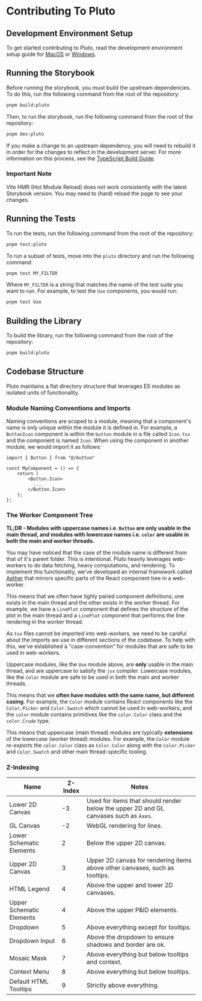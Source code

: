 # Contributing To Pluto

## Development Environment Setup

To get started contributing to Pluto, read the development environment setup guide for
[MacOS](../docs/tech/setup-macos.md) or [Windows](../docs/tech/setup-windows.md).

## Running the Storybook

Before running the storybook, you must build the upstream dependencies. To do this, run
the following command from the root of the repository:

```bash
pnpm build:pluto
```

Then, to run the storybook, run the following command from the root of the repository:

```bash
pnpm dev:pluto
```

If you make a change to an upstream dependency, you will need to rebuild it in order for
the changes to reflect in the development server. For more information on this process,
see the [TypeScript Build Guide](../docs/tech/typescript/build.md).

### Important Note

Vite HMR (Hot Module Reload) does not work consistently with the latest Storybook
version. You may need to (hard) reload the page to see your changes.

## Running the Tests

To run the tests, run the following command from the root of the repository:

```bash
pnpm test:pluto
```

To run a subset of tests, move into the `pluto` directory and run the following command:

```bash
pnpm test MY_FILTER
```

Where `MY_FILTER` is a string that matches the name of the test suite you want to run.
For example, to test the `Use` components, you would run:

```bash
pnpm test Use
```

## Building the Library

To build the library, run the following command from the root of the repository:

```bash
pnpm build:pluto
```

## Codebase Structure

Pluto maintains a flat directory structure that leverages ES modules as isolated units
of functionality.

### Module Naming Conventions and Imports

Naming conventions are scoped to a module, meaning that a component's name is only
unique within the module it is defined in. For example, a `ButtonIcon` component is
within the `button` module in a file called `Icon.tsx` and the component is named
`Icon`. When using the component in another module, we would import it as follows:

```tsx
import { Button } from "@/button"

const MyComponent = () => {
    return (
        <Button.Icon>
          ...
        </Button.Icon>
    );
};
```

### The Worker Component Tree

**TL;DR - Modules with uppercase names i.e. `Button` are only usable in the main thread,
and modules with lowercase names i.e. `color` are usable in both the main and worker
threads.**

You may have noticed that the case of the module name is different from that of it's
parent folder. This is intentional. Pluto heavily leverages web-workers to do data
fetching, heavy computations, and rendering. To implement this functionality, we've
developed an internal framework called [Aether](src/aether/README.md) that mirrors
specific parts of the React component tree in a web-worker.

This means that we often have tighly paired component definitions; one exists in the
main thread and the other exists in the worker thread. For example, we have a `LinePlot`
component that defines the structure of the plot in the main thread and a `LinePlot`
component that performs the line rendering in the worker thread.

As `tsx` files cannot be imported into web-workers, we need to be careful about the
imports we use in different sections of the codebase. To help with this, we've
established a "case-convention" for modules that are safe to be used in web-workers.

Uppercase modules, like the `Use` module above, are **only** usable in the main thread,
and are uppercase to satisfy the `jsx` compiler. Lowercase modules, like the `color`
module are safe to be used in both the main and worker threads.

This means that we **often have modules with the same name, but different casing**. For
example, the `Color` module contains React components like the `Color.Picker` and
`Color.Swatch` which cannot be used in web-workers, and the `color` module contains
primitives like the `color.Color` class and the `color.Crude` type.

This means that uppercase (main thread) modules are typically **extensions** of the
lowercase (worker thread) modules. For example, the `Color` module *re-exports* the
`color.Color` class as `Color.Color` along with the `Color.Picker` and `Color.Swatch`
and other main thread-specific tooling.

### Z-Indexing

| Name                     | Z-Index | Notes                                                                                |
|--------------------------|---------|--------------------------------------------------------------------------------------|
| Lower 2D Canvas          | -3      | Used for items that should render below the upper 2D and GL canvases such as `Axes`. |
| GL Canvas                | -2      | WebGL rendering for lines.                                                           |
| Lower Schematic Elements | 2       | Below the upper 2D canvas.                                                           |
| Upper 2D Canvas          | 3       | Upper 2D canvas for rendering items above other canvases, such as tooltips.          |
| HTML Legend              | 4       | Above the upper and lower 2D canvases.                                               |
| Upper Schematic Elements | 4       | Above the upper P&ID elements.                                                       |
| Dropdown                 | 5       | Above everything except for tooltips.                                                |
| Dropdown Input           | 6       | Above the dropdown to ensure shadows and border are ok.                              |
| Mosaic Mask              | 7       | Above everything but below tooltips and context.                                     |
| Context Menu             | 8       | Above everything but below tooltips.                                                 |
| Default HTML Tooltips    | 9       | Strictly above everything.                                                           |
